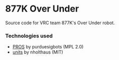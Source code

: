 # 877K Over Under
Source code for VRC team 877K's Over Under robot.

### Technologies used

- [PROS](https://github.com/purduesigbots/pros) by purduesigbots (MPL 2.0)
- [units](https://github.com/nholthaus/units#cmath-functions) by nholthaus (MIT)